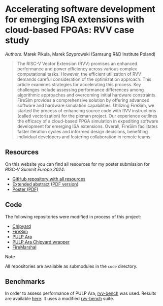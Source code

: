 # Accelerating software development for emerging ISA extensions with cloud-based FPGAs: RVV case study

*Authors:* Marek Pikuła, Marek Szyprowski (Samsung R&D Institute Poland)

> The RISC-V Vector Extension (RVV) promises an enhanced performance and power efficiency across various complex computational tasks. However, the efficient utilization of RVV demands careful consideration of the optimization approach. This article examines strategies for accelerating this process. Key challenges include assessing performance differences among algorithmic approaches and overcoming initial hardware constraints. FireSim provides a comprehensive solution by offering advanced software and hardware simulation capabilities. Utilizing FireSim, we started the process of enhancing source code with RVV instructions (called vectorization) for the pixman project. Our experience outlines the efficacy of a cloud-based FPGA simulation in expediting software development for emerging ISA extensions. Overall, FireSim facilitates faster iteration cycles and informed design decisions, benefiting individual developers and fostering collaboration in remote teams.

## Resources

On this website you can find all resources for my poster submission for *RISC-V Summit Europe 2024*:

- [GitHub repository with all resources][here]
- [Extended abstract][abstract] ([PDF version][abstract-pdf])
- [Poster (PDF)][poster-pdf]

[here]: https://github.com/MarekPikula/RISC-V-Summit-Europe-2024
[abstract]: abstract/index.html
[abstract-pdf]: abstract/abstract.pdf
[poster-pdf]: poster/poster.pdf

## Code

The following repositories were modified in process of this project:

- [Chipyard][chipyard-repo]
- [FireSim][firesim-repo]
- [PULP Ara][ara-repo]
- [PULP Ara Chipyard wrapper][ara-wrapper-repo]
- [FireMarshal][firemarshal-repo]

[chipyard-repo]: https://github.com/MarekPikula/chipyard/tree/ara-integration
[firesim-repo]: https://github.com/MarekPikula/firesim/tree/ara-integration
[ara-repo]: https://github.com/MarekPikula/pulp-ara/tree/chipyard-integration
[ara-wrapper-repo]: https://github.com/Samsung/chipyard-ara-wrapper
[firemarshal-repo]: https://github.com/MarekPikula/FireMarshal

> [!NOTE]
> All repositories are available as submodules in the `code` directory.

## Benchmarks

In order to assess performance of PULP Ara, [rvv-bench][rvv-bench-upstream] was used. Results are available [here][rvv-bench-results]. It uses a modified [rvv-bench][rvv-bench-mod] suite.

[rvv-bench-upstream]: https://github.com/camel-cdr/rvv-bench
[rvv-bench-results]: benchmarks/rvv-bench-results/pulp_ara/index.html
[rvv-bench-mod]: https://github.com/MarekPikula/rvv-bench/tree/pulp-ara
